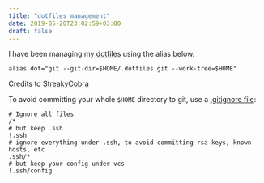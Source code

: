 ```yaml
---
title: "dotfiles management"
date: 2019-05-20T23:02:59+03:00
draft: false
---
```


I have been managing my [dotfiles](https://github.com/DictumMortuum/dotfiles) using the alias below.

```
alias dot="git --git-dir=$HOME/.dotfiles.git --work-tree=$HOME"
```

Credits to [StreakyCobra](https://news.ycombinator.com/item?id=11071754)

To avoid committing your whole `$HOME` directory to git, use a [.gitignore file](https://github.com/DictumMortuum/dotfiles/blob/master/.gitignore):

```
# Ignore all files
/*
# but keep .ssh
!.ssh
# ignore everything under .ssh, to avoid committing rsa keys, known hosts, etc
.ssh/*
# but keep your config under vcs
!.ssh/config
```
